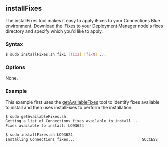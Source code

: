 ## installFixes

The installFixes tool makes it easy to apply iFixes to your Connections Blue environment. Download the iFixes to your
Deployment Manager node's fixes directory and specify which you'd like to apply.

### Syntax

```Bash
$ sudo installFixes.sh fix1 [fix2] [fixN] ...
```

### Options

None.

### Example

This example first uses the [getAvailableFixes](getAvailableFixes.md) tool to identify fixes available to install and then
uses installFixes to perform the installation.

```Bash
$ sudo getAvailableFixes.sh
Getting a list of Connections fixes available to install...
Fixes available to install: LO93624

$ sudo installFixes.sh LO93624
Installing Connections fixes...                              SUCCESS
```